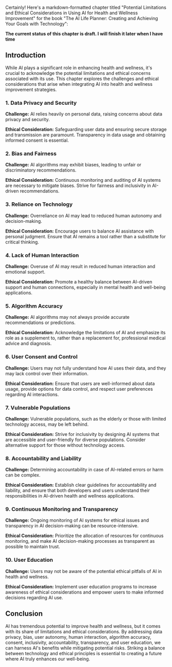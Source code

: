 Certainly! Here's a markdown-formatted chapter titled "Potential Limitations and Ethical Considerations in Using AI for Health and Wellness Improvement" for the book "The AI Life Planner: Creating and Achieving Your Goals with Technology":

**The current status of this chapter is draft. I will finish it later when I have time**

Introduction
------------

While AI plays a significant role in enhancing health and wellness, it's crucial to acknowledge the potential limitations and ethical concerns associated with its use. This chapter explores the challenges and ethical considerations that arise when integrating AI into health and wellness improvement strategies.

### **1. Data Privacy and Security**

**Challenge:** AI relies heavily on personal data, raising concerns about data privacy and security.

**Ethical Consideration:** Safeguarding user data and ensuring secure storage and transmission are paramount. Transparency in data usage and obtaining informed consent is essential.

### **2. Bias and Fairness**

**Challenge:** AI algorithms may exhibit biases, leading to unfair or discriminatory recommendations.

**Ethical Consideration:** Continuous monitoring and auditing of AI systems are necessary to mitigate biases. Strive for fairness and inclusivity in AI-driven recommendations.

### **3. Reliance on Technology**

**Challenge:** Overreliance on AI may lead to reduced human autonomy and decision-making.

**Ethical Consideration:** Encourage users to balance AI assistance with personal judgment. Ensure that AI remains a tool rather than a substitute for critical thinking.

### **4. Lack of Human Interaction**

**Challenge:** Overuse of AI may result in reduced human interaction and emotional support.

**Ethical Consideration:** Promote a healthy balance between AI-driven support and human connections, especially in mental health and well-being applications.

### **5. Algorithm Accuracy**

**Challenge:** AI algorithms may not always provide accurate recommendations or predictions.

**Ethical Consideration:** Acknowledge the limitations of AI and emphasize its role as a supplement to, rather than a replacement for, professional medical advice and diagnosis.

### **6. User Consent and Control**

**Challenge:** Users may not fully understand how AI uses their data, and they may lack control over their information.

**Ethical Consideration:** Ensure that users are well-informed about data usage, provide options for data control, and respect user preferences regarding AI interactions.

### **7. Vulnerable Populations**

**Challenge:** Vulnerable populations, such as the elderly or those with limited technology access, may be left behind.

**Ethical Consideration:** Strive for inclusivity by designing AI systems that are accessible and user-friendly for diverse populations. Consider alternative support for those without technology access.

### **8. Accountability and Liability**

**Challenge:** Determining accountability in case of AI-related errors or harm can be complex.

**Ethical Consideration:** Establish clear guidelines for accountability and liability, and ensure that both developers and users understand their responsibilities in AI-driven health and wellness applications.

### **9. Continuous Monitoring and Transparency**

**Challenge:** Ongoing monitoring of AI systems for ethical issues and transparency in AI decision-making can be resource-intensive.

**Ethical Consideration:** Prioritize the allocation of resources for continuous monitoring, and make AI decision-making processes as transparent as possible to maintain trust.

### **10. User Education**

**Challenge:** Users may not be aware of the potential ethical pitfalls of AI in health and wellness.

**Ethical Consideration:** Implement user education programs to increase awareness of ethical considerations and empower users to make informed decisions regarding AI use.

Conclusion
----------

AI has tremendous potential to improve health and wellness, but it comes with its share of limitations and ethical considerations. By addressing data privacy, bias, user autonomy, human interaction, algorithm accuracy, consent, inclusivity, accountability, transparency, and user education, we can harness AI's benefits while mitigating potential risks. Striking a balance between technology and ethical principles is essential to creating a future where AI truly enhances our well-being.
